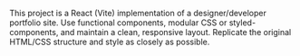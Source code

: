 <!-- Use this file to provide workspace-specific custom instructions to Copilot. For more details, visit https://code.visualstudio.com/docs/copilot/copilot-customization#_use-a-githubcopilotinstructionsmd-file -->

This project is a React (Vite) implementation of a designer/developer portfolio site. Use functional components, modular CSS or styled-components, and maintain a clean, responsive layout. Replicate the original HTML/CSS structure and style as closely as possible.

